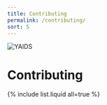 ```yaml
---
title: Contributing
permalink: /contributing/
sort: 5
---
```

![YAIDS](/yaids.png)
# Contributing

{% include list.liquid all=true %}
